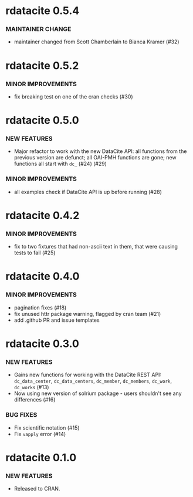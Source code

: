 rdatacite 0.5.4
===============

### MAINTAINER CHANGE

* maintainer changed from Scott Chamberlain to Bianca Kramer (#32)


rdatacite 0.5.2
===============

### MINOR IMPROVEMENTS

* fix breaking test on one of the cran checks (#30)


rdatacite 0.5.0
===============

### NEW FEATURES

* Major refactor to work with the new DataCite API: all functions from the previous version are defunct; all OAI-PMH functions are gone; new functions all start with `dc_` (#24) (#29)

### MINOR IMPROVEMENTS

* all examples check if DataCite API is up before running (#28)


rdatacite 0.4.2
===============

### MINOR IMPROVEMENTS

* fix to two fixtures that had non-ascii text in them, that were causing tests to fail (#25)


rdatacite 0.4.0
===============

### MINOR IMPROVEMENTS

* pagination fixes (#18)
* fix unused httr package warning, flagged by cran team (#21)
* add .github PR and issue templates


rdatacite 0.3.0
===============

### NEW FEATURES

* Gains new functions for working with the DataCite REST API:
`dc_data_center`, `dc_data_centers`, `dc_member`, `dc_members`,
`dc_work`, `dc_works` (#13)
* Now using new version of solrium package - users shouldn't see any differences (#16)

### BUG FIXES

* Fix scientific notation (#15)
* Fix `vapply` error (#14)



rdatacite 0.1.0
===============

### NEW FEATURES

* Released to CRAN.
